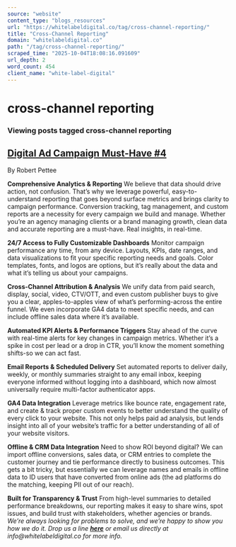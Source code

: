 ```yaml
---
source: "website"
content_type: "blogs_resources"
url: "https://whitelabeldigital.co/tag/cross-channel-reporting/"
title: "Cross-Channel Reporting"
domain: "whitelabeldigital.co"
path: "/tag/cross-channel-reporting/"
scraped_time: "2025-10-04T18:08:16.091609"
url_depth: 2
word_count: 454
client_name: "white-label-digital"
---
```


# cross-channel reporting

### Viewing posts tagged cross-channel reporting

## [Digital Ad Campaign Must-Have #4](https://whitelabeldigital.co/digital-ad-campaign-must-have-4/)

By Robert Pettee

**Comprehensive Analytics & Reporting** We believe that data should drive action, not confusion. That’s why we leverage powerful, easy-to-understand reporting that goes beyond surface metrics and brings clarity to campaign performance. Conversion tracking, tag management, and custom reports are a necessity for every campaign we build and manage. Whether you’re an agency managing clients or a brand managing growth, clean data and accurate reporting are a must-have. Real insights, in real-time.

**24/7 Access to Fully Customizable Dashboards** Monitor campaign performance any time, from any device. Layouts, KPIs, date ranges, and data visualizations to fit your specific reporting needs and goals. Color templates, fonts, and logos are options, but it’s really about the data and what it’s telling us about your campaigns.

**Cross-Channel Attribution & Analysis** We unify data from paid search, display, social, video, CTV/OTT, and even custom publisher buys to give you a clear, apples-to-apples view of what’s performing-across the entire funnel. We even incorporate GA4 data to meet specific needs, and can include offline sales data where it’s available.

**Automated KPI Alerts & Performance Triggers** Stay ahead of the curve with real-time alerts for key changes in campaign metrics. Whether it’s a spike in cost per lead or a drop in CTR, you’ll know the moment something shifts-so we can act fast.

**Email Reports & Scheduled Delivery** Set automated reports to deliver daily, weekly, or monthly summaries straight to any email inbox, keeping everyone informed without logging into a dashboard, which now almost universally require multi-factor authenticator apps.

**GA4 Data Integration** Leverage metrics like bounce rate, engagement rate, and create & track proper custom events to better understand the quality of every click to your website. This not only helps paid ad analysis, but lends insight into all of your website’s traffic for a better understanding of all of your website visitors.

**Offline & CRM Data Integration** Need to show ROl beyond digital? We can import offline conversions, sales data, or CRM entries to complete the customer journey and tie performance directly to business outcomes. This gets a bit tricky, but essentially we can leverage names and emails in offline data to ID users that have converted from online ads (the ad platforms do the matching, keeping PII out of our reach).

**Built for Transparency & Trust** From high-level summaries to detailed performance breakdowns, our reporting makes it easy to share wins, spot issues, and build trust with stakeholders, whether agencies or brands. _We’re always looking for problems to solve, and we’re happy to show you how we do it. Drop us a line [**here**](https://whitelabeldigital.co/contact/) or email us directly at _info@whitelabeldigital.co_ for more info._